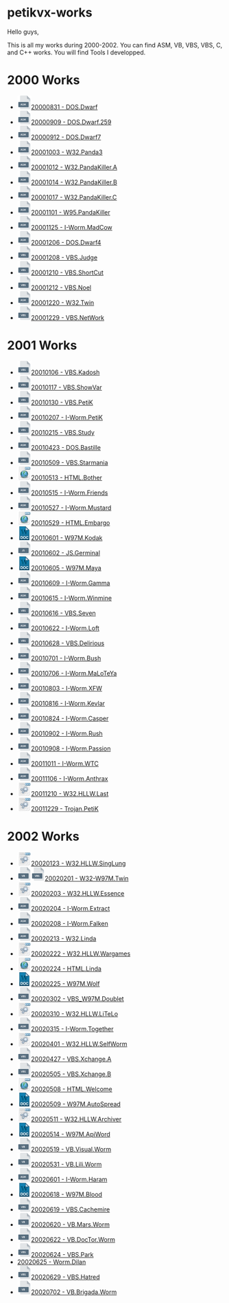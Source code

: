 # petikvx-works

Hello guys,

This is all my works during 2000-2002. You can find ASM, VB, VBS, VBS, C, and C++ works.
You will find Tools I developped.

# 2000 Works

- <img src="./img/asm.png" width="32" height="32">[20000831 - DOS.Dwarf](Year-2000-Works/20000831%20-%20DOS.Dwarf)
- <img src="./img/asm.png" width="32" height="32">[20000909 - DOS.Dwarf.259](Year-2000-Works/20000909%20-%20DOS.Dwarf.259)
- <img src="./img/asm.png" width="32" height="32">[20000912 - DOS.Dwarf7](Year-2000-Works/20000912%20-%20DOS.Dwarf7)
- <img src="./img/asm.png" width="32" height="32">[20001003 - W32.Panda3](Year-2000-Works/20001003%20-%20W32.Panda3)
- <img src="./img/asm.png" width="32" height="32">[20001012 - W32.PandaKiller.A](Year-2000-Works/20001012%20-%20W32.PandaKiller.A)
- <img src="./img/asm.png" width="32" height="32">[20001014 - W32.PandaKiller.B](Year-2000-Works/20001014%20-%20W32.PandaKiller.B)
- <img src="./img/asm.png" width="32" height="32">[20001017 - W32.PandaKiller.C](Year-2000-Works/20001017%20-%20W32.PandaKiller.C)
- <img src="./img/asm.png" width="32" height="32">[20001101 - W95.PandaKiller](Year-2000-Works/20001101%20-%20W95.PandaKiller)
- <img src="./img/asm.png" width="32" height="32">[20001125 - I-Worm.MadCow](Year-2000-Works/20001125%20-%20I-Worm.MadCow)
- <img src="./img/asm.png" width="32" height="32">[20001206 - DOS.Dwarf4](Year-2000-Works/20001206%20-%20DOS.Dwarf4)
- <img src="./img/vbs.png" width="32" height="32">[20001208 - VBS.Judge](Year-2000-Works/20001208%20-%20VBS.Judge)
- <img src="./img/vbs.png" width="32" height="32">[20001210 - VBS.ShortCut](Year-2000-Works/20001210%20-%20VBS.ShortCut)
- <img src="./img/vbs.png" width="32" height="32">[20001212 - VBS.Noel](Year-2000-Works/20001212%20-%20VBS.Noel)
- <img src="./img/asm.png" width="32" height="32">[20001220 - W32.Twin](Year-2000-Works/20001220%20-%20W32.Twin)
- <img src="./img/vbs.png" width="32" height="32">[20001229 - VBS.NetWork](Year-2000-Works/20001229%20-%20VBS.NetWork)

# 2001 Works
- <img src="./img/vbs.png" width="32" height="32">[20010106 - VBS.Kadosh](Year-2001-Works/20010106%20-%20VBS.Kadosh)
- <img src="./img/vbs.png" width="32" height="32">[20010117 - VBS.ShowVar](Year-2001-Works/20010117%20-%20VBS.ShowVar)
- <img src="./img/vbs.png" width="32" height="32">[20010130 - VBS.PetiK](Year-2001-Works/20010130%20-%20VBS.PetiK)
- <img src="./img/asm.png" width="32" height="32">[20010207 - I-Worm.PetiK](Year-2001-Works/20010207%20-%20I-Worm.PetiK)
- <img src="./img/vbs.png" width="32" height="32">[20010215 - VBS.Study](Year-2001-Works/20010215%20-%20VBS.Study)
- <img src="./img/asm.png" width="32" height="32">[20010423 - DOS.Bastille](Year-2001-Works/20010423%20-%20DOS.Bastille)
- <img src="./img/vbs.png" width="32" height="32">[20010509 - VBS.Starmania](Year-2001-Works/20010509%20-%20VBS.Starmania)
- <img src="./img/html.png" width="32" height="32">[20010513 - HTML.Bother](Year-2001-Works/20010513%20-%20HTML.Bother)
- <img src="./img/asm.png" width="32" height="32">[20010515 - I-Worm.Friends](Year-2001-Works/20010515%20-%20I-Worm.Friends)
- <img src="./img/asm.png" width="32" height="32">[20010527 - I-Worm.Mustard](Year-2001-Works/20010527%20-%20I-Worm.Mustard)
- <img src="./img/html.png" width="32" height="32">[20010529 - HTML.Embargo](Year-2001-Works/20010529%20-%20HTML.Embargo)
- <img src="./img/doc.png" width="32" height="32">[20010601 - W97M.Kodak](Year-2001-Works/20010601%20-%20W97M.Kodak)
- <img src="./img/js.png" width="32" height="32">[20010602 - JS.Germinal](Year-2001-Works/20010602%20-%20JS.Germinal)
- <img src="./img/doc.png" width="32" height="32">[20010605 - W97M.Maya](Year-2001-Works/20010605%20-%20W97M.Maya)
- <img src="./img/asm.png" width="32" height="32">[20010609 - I-Worm.Gamma](Year-2001-Works/20010609%20-%20I-Worm.Gamma)
- <img src="./img/asm.png" width="32" height="32">[20010615 - I-Worm.Winmine](Year-2001-Works/20010615%20-%20I-Worm.Winmine)
- <img src="./img/vbs.png" width="32" height="32">[20010616 - VBS.Seven](Year-2001-Works/20010616%20-%20VBS.Seven)
- <img src="./img/asm.png" width="32" height="32">[20010622 - I-Worm.Loft](Year-2001-Works/20010622%20-%20I-Worm.Loft)
- <img src="./img/vbs.png" width="32" height="32">[20010628 - VBS.Delirious](Year-2001-Works/20010628%20-%20VBS.Delirious)
- <img src="./img/asm.png" width="32" height="32">[20010701 - I-Worm.Bush](Year-2001-Works/20010701%20-%20I-Worm.Bush)
- <img src="./img/asm.png" width="32" height="32">[20010706 - I-Worm.MaLoTeYa](Year-2001-Works/20010706%20-%20I-Worm.MaLoTeYa)
- <img src="./img/asm.png" width="32" height="32">[20010803 - I-Worm.XFW](Year-2001-Works/20010803%20-%20I-Worm.XFW)
- <img src="./img/asm.png" width="32" height="32">[20010816 - I-Worm.Kevlar](Year-2001-Works/20010816%20-%20I-Worm.Kevlar)
- <img src="./img/asm.png" width="32" height="32">[20010824 - I-Worm.Casper](Year-2001-Works/20010824%20-%20I-Worm.Casper)
- <img src="./img/asm.png" width="32" height="32">[20010902 - I-Worm.Rush](Year-2001-Works/20010902%20-%20I-Worm.Rush)
- <img src="./img/asm.png" width="32" height="32">[20010908 - I-Worm.Passion](Year-2001-Works/20010908%20-%20I-Worm.Passion)
- <img src="./img/asm.png" width="32" height="32">[20011011 - I-Worm.WTC](Year-2001-Works/20011011%20-%20I-Worm.WTC)
- <img src="./img/asm.png" width="32" height="32">[20011106 - I-Worm.Anthrax](Year-2001-Works/20011106%20-%20I-Worm.Anthrax)
- <img src="./img/cpp.png" width="32" height="32">[20011210 - W32.HLLW.Last](Year-2001-Works/20011210%20-%20W32.HLLW.Last)
- <img src="./img/cpp.png" width="32" height="32">[20011229 - Trojan.PetiK](Year-2001-Works/20011229%20-%20Trojan.PetiK)

# 2002 Works
- <img src="./img/cpp.png" width="32" height="32">[20020123 - W32.HLLW.SingLung](Year-2002-Works/20020123%20-%20W32.HLLW.SingLung)
- <img src="./img/vb.png" width="32" height="32"><img src="./img/vbs.png" width="32" height="32">[20020201 - W32-W97M.Twin](Year-2002-Works/20020201%20-%20W32-W97M.Twin)
- <img src="./img/cpp.png" width="32" height="32">[20020203 - W32.HLLW.Essence](Year-2002-Works/20020203%20-%20W32.HLLW.Essence)
- <img src="./img/asm.png" width="32" height="32">[20020204 - I-Worm.Extract](Year-2002-Works/20020204%20-%20I-Worm.Extract)
- <img src="./img/asm.png" width="32" height="32">[20020208 - I-Worm.Falken](Year-2002-Works/20020208%20-%20I-Worm.Falken)
- <img src="./img/asm.png" width="32" height="32">[20020213 - W32.Linda](Year-2002-Works/20020213%20-%20W32.Linda)
- <img src="./img/cpp.png" width="32" height="32">[20020222 - W32.HLLW.Wargames](Year-2002-Works/20020222%20-%20W32.HLLW.Wargames)
- <img src="./img/html.png" width="32" height="32">[20020224 - HTML.Linda](Year-2002-Works/20020224%20-%20HTML.Linda)
- <img src="./img/doc.png" width="32" height="32">[20020225 - W97M.Wolf](Year-2002-Works/20020225%20-%20W97M.Wolf)
- <img src="./img/vbs.png" width="32" height="32">[20020302 - VBS_W97M.Doublet](Year-2002-Works/20020302%20-%20VBS_W97M.Doublet)
- <img src="./img/cpp.png" width="32" height="32">[20020310 - W32.HLLW.LiTeLo](Year-2002-Works/20020310%20-%20W32.HLLW.LiTeLo)
- <img src="./img/asm.png" width="32" height="32">[20020315 - I-Worm.Together]()
- <img src="./img/cpp.png" width="32" height="32">[20020401 - W32.HLLW.SelfWorm]()
- <img src="./img/vbs.png" width="32" height="32">[20020427 - VBS.Xchange.A]()
- <img src="./img/vbs.png" width="32" height="32">[20020505 - VBS.Xchange.B]()
- <img src="./img/html.png" width="32" height="32">[20020508 - HTML.Welcome]()
- <img src="./img/doc.png" width="32" height="32">[20020509 - W97M.AutoSpread]()
- <img src="./img/cpp.png" width="32" height="32">[20020511 - W32.HLLW.Archiver]()
- <img src="./img/doc.png" width="32" height="32">[20020514 - W97M.ApiWord]()
- <img src="./img/vb.png" width="32" height="32">[20020519 - VB.Visual.Worm]()
- <img src="./img/vb.png" width="32" height="32">[20020531 - VB.Lili.Worm]()
- <img src="./img/asm.png" width="32" height="32">[20020601 - I-Worm.Haram]()
- <img src="./img/doc.png" width="32" height="32">[20020618 - W97M.Blood]()
- <img src="./img/vbs.png" width="32" height="32">[20020619 - VBS.Cachemire]()
- <img src="./img/vb.png" width="32" height="32">[20020620 - VB.Mars.Worm]()
- <img src="./img/vb.png" width="32" height="32">[20020622 - VB.DocTor.Worm]()
- <img src="./img/vbs.png" width="32" height="32">[20020624 - VBS.Park]()
- [20020625 - Worm.Dilan]()
- <img src="./img/vbs.png" width="32" height="32">[20020629 - VBS.Hatred]()
- <img src="./img/vb.png" width="32" height="32">[20020702 - VB.Brigada.Worm]()
